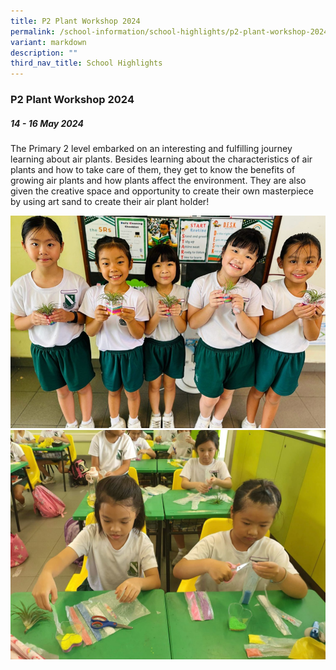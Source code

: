 ```yaml
---
title: P2 Plant Workshop 2024
permalink: /school-information/school-highlights/p2-plant-workshop-2024/
variant: markdown
description: ""
third_nav_title: School Highlights
---
```

### P2 Plant Workshop 2024

##### 14 - 16 May 2024

The Primary 2 level embarked on an interesting and fulfilling journey learning about air plants. Besides learning about the characteristics of air plants and how to take care of them, they get to know the benefits of growing air plants and how plants affect the environment. They are also given the creative space and opportunity to create their own masterpiece by using art sand to create their air plant holder!

![](/images/P2%20Plant%20Workshop%202024/Proud_owners.jpg)
![](/images/P2%20Plant%20Workshop%202024/Create_masterpieces.jpg)


